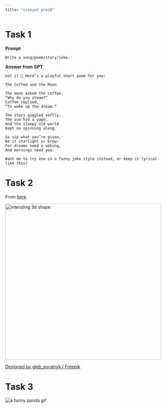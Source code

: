 ```yaml
---
title: "xiaoyut proj0"
---
```


# Task 1 
**Prompt**
```
Write a song/poem/story/joke.
```
**Answer from GPT** 
```
Got it 🙂 Here’s a playful short poem for you:

The Coffee and the Moon

The moon asked the coffee,
“Why do you steam?”
Coffee replied,
“To wake up the dream.”

The stars giggled softly,
The sun hid a yawn,
And the sleepy old world
Kept on spinning along.

So sip what you’re given,
Be it starlight or brew—
For dreams need a waking,
And mornings need you.

Want me to try one in a funny joke style instead, or keep it lyrical like this?
```

# Task 2
From [here](https://www.freepik.com/free-vector/set-abstract-geometric-3d-shapes_9374281.htm)

<img src="img/3d.jpg" alt="intersting 3d shape" width="500" height="500">

<a href="http://www.freepik.com">Designed by gleb_guralnyk / Freepik</a>

# Task 3

![a funny panda gif](img/panda.gif)
